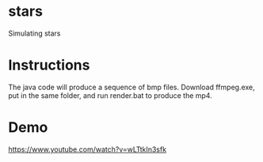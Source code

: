 # stars
Simulating stars

# Instructions
The java code will produce a sequence of bmp files. Download ffmpeg.exe, put in the same folder, and run render.bat to produce the mp4.

# Demo
https://www.youtube.com/watch?v=wLTtkIn3sfk
